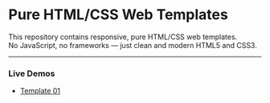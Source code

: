 # Pure HTML/CSS Web Templates

This repository contains responsive, pure HTML/CSS web templates.  
No JavaScript, no frameworks — just clean and modern HTML5 and CSS3.

---

###  Live Demos

- [Template 01](https://momen343.github.io/Pure-HTMl-CSS/template01/)


